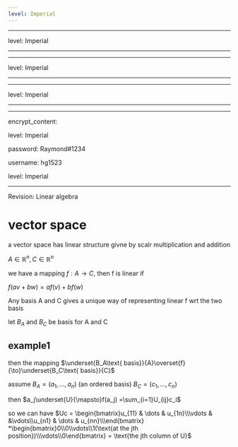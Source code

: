 ```yaml
---
level: Imperial
---
```

---
level: Imperial
---
---
level: Imperial
---
---
level: Imperial
---
---
encrypt_content:
  level: Imperial
  password: Raymond#1234
  username: hg1523
level: Imperial
---
Revision: Linear algebra

# vector space

a vector space has linear structure givne by scalr multiplication and addition

$A\in\mathbb{R}^n,C\in\mathbb{R}^n$

we have a mapping $f: A\to C$, then f is linear if 

$f(av + bw) = af(v) + bf(w)$

Any basis A and C gives a unique way of representing linear f wrt the two basis

let $B_A$ and $B_C$ be basis for A and C

## example1 
then the mapping $\underset{B_A\text{ basis}}{A}\overset{f}{\to}\underset{B_C\text{ basis}}{C}$

assume $B_A = (a_1,\dots, a_n)$ (an ordered basis) $B_C = (c_1,\dots, c_n)$

then $a_j\underset{U}{\mapsto}f(a_j) =\sum_{i=1}U_{ij}c_i$

so we can have $Uc = \begin{bmatrix}u_{11} & \dots & u_{1n}\\\vdots & &\vdots\\u_{n1} & \dots & u_{nn}\\\end{bmatrix} *\begin{bmatrix}0\\0\\vdots\\1(\text{at the jth position})\\\vdots\\0\end{bmatrix} = \text{the jth column of U}$

